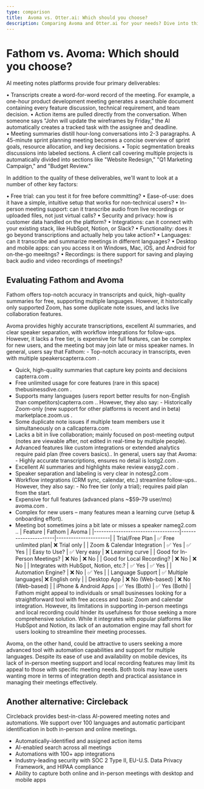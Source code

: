 ```yaml
---
type: comparison
title:  Avoma vs. Otter.ai: Which should you choose?
description: Comparing Avoma and Otter.ai for your needs? Dive into this article to evaluate both tools and discover an alternative, Circleback.
---
```


# Fathom vs. Avoma: Which should you choose?
AI meeting notes platforms provide four primary deliverables:

• Transcripts create a word-for-word record of the meeting. For example, a one-hour product development meeting generates a searchable document containing every feature discussion, technical requirement, and team decision.
• Action items are pulled directly from the conversation. When someone says "John will update the wireframes by Friday," the AI automatically creates a tracked task with the assignee and deadline.
• Meeting summaries distill hour-long conversations into 2-3 paragraphs. A 45-minute sprint planning meeting becomes a concise overview of sprint goals, resource allocation, and key decisions.
• Topic segmentation breaks discussions into labeled sections. A client call covering multiple projects is automatically divided into sections like "Website Redesign," "Q1 Marketing Campaign," and "Budget Review."

In addition to the quality of these deliverables, we'll want to look at a number of other key factors:

• Free trial: can you test it for free before committing?
• Ease-of-use: does it have a simple, intuitive setup that works for non-technical users?
• In-person meeting support: can it transcribe audio from live recordings or uploaded files, not just virtual calls?
• Security and privacy: how is customer data handled on the platform?
• Integrations: can it connect with your existing stack, like HubSpot, Notion, or Slack?
• Functionality: does it go beyond transcriptions and actually help you take action?
• Languages: can it transcribe and summarize meetings in different languages?
• Desktop and mobile apps: can you access it on Windows, Mac, iOS, and Android for on-the-go meeitngs?
• Recordings: is there support for saving and playing back audio and video recordings of meetings?
## Evaluating Fathom and Avoma
Fathom offers top-notch accuracy in transcripts and quick, high-quality summaries for free, supporting multiple languages. However, it historically only supported Zoom, has some duplicate note issues, and lacks live collaboration features.

Avoma provides highly accurate transcriptions, excellent AI summaries, and clear speaker separation, with workflow integrations for follow-ups. However, it lacks a free tier, is expensive for full features, can be complex for new users, and the meeting bot may join late or miss speaker names.
In general, users say that Fathom: - Top-notch accuracy in transcripts, even with multiple speakers​capterra.com
.
- Quick, high-quality summaries that capture key points and decisions​capterra.com
.
- Free unlimited usage for core features (rare in this space)​thebusinessdive.com
.
- Supports many languages (users report better results for non-English than competitors)​capterra.com
.. However, they also say: - Historically Zoom-only (new support for other platforms is recent and in beta)​marketplace.zoom.us
.
- Some duplicate note issues if multiple team members use it simultaneously on a call​capterra.com
.
- Lacks a bit in live collaboration; mainly focused on post-meeting output (notes are viewable after, not edited in real-time by multiple people).
- Advanced features like custom integrations or extended analytics require paid plan (free covers basics)..
In general, users say that Avoma: - Highly accurate transcriptions, ensures no detail is lost​g2.com
.
- Excellent AI summaries and highlights make review easy​g2.com
.
- Speaker separation and labeling is very clear in notes​g2.com
.
- Workflow integrations (CRM sync, calendar, etc.) streamline follow-ups.. However, they also say: - No free tier (only a trial); requires paid plan from the start.
- Expensive for full features (advanced plans ~$59–79 user/mo)​avoma.com
.
- Complex for new users – many features mean a learning curve (setup & onboarding effort).
- Meeting bot sometimes joins a bit late or misses a speaker name​g2.com
..
| Feature                           | Fathom               | Avoma                |
|-----------------------------------|----------------------|----------------------|
| Trial/Free Plan                   | ✅ Free unlimited plan| ❌ Trial only        |
| Zoom & Calendar Integration       | ✅ Yes               | ✅ Yes               |
| Easy to Use?                      | ✅ Very easy         | ❌ Learning curve    |
| Good for In-Person Meetings?      | ❌ No                | ❌ No                |
| Good for Local Recording?         | ❌ No                | ❌ No                |
| Integrates with HubSpot, Notion, etc.? | ✅ Yes           | ✅ Yes               |
| Automation Engine?                | ❌ No                | ✅ Yes               |
| Language Support                  | ✅ Multiple languages| ❌ English only      |
| Desktop App                       | ❌ No (Web-based)    | ❌ No (Web-based)    |
| iPhone & Android Apps             | ✅ Yes (Both)        | ✅ Yes (Both)        |
Fathom might appeal to individuals or small businesses looking for a straightforward tool with free access and basic Zoom and calendar integration. However, its limitations in supporting in-person meetings and local recording could hinder its usefulness for those seeking a more comprehensive solution. While it integrates with popular platforms like HubSpot and Notion, its lack of an automation engine may fall short for users looking to streamline their meeting processes.

Avoma, on the other hand, could be attractive to users seeking a more advanced tool with automation capabilities and support for multiple languages. Despite its ease of use and availability on mobile devices, its lack of in-person meeting support and local recording features may limit its appeal to those with specific meeting needs. Both tools may leave users wanting more in terms of integration depth and practical assistance in managing their meetings effectively.
## Another alternative: Circleback
Circleback provides best-in-class AI-powered meeting notes and automations. We support over 100 languages and automatic participant identification in both in-person and online meetings.


* Automatically-identified and assigned action items
* AI-enabled search across all meetings
* Automations with 100+ app integrations
* Industry-leading security with SOC 2 Type II, EU-U.S. Data Privacy Framework, and HIPAA compliance
* Ability to capture both online and in-person meetings with desktop and mobile apps